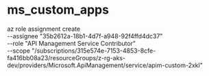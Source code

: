 # ms_custom_apps


az role assignment create \
  --assignee "35b2612a-18b1-4d7f-a948-92f4ffd4dc37" \
  --role "API Management Service Contributor" \
  --scope "/subscriptions/315e574e-7153-4853-8cfe-fa416bb08a23/resourceGroups/z-rg-aks-dev/providers/Microsoft.ApiManagement/service/apim-custom-2xkl"